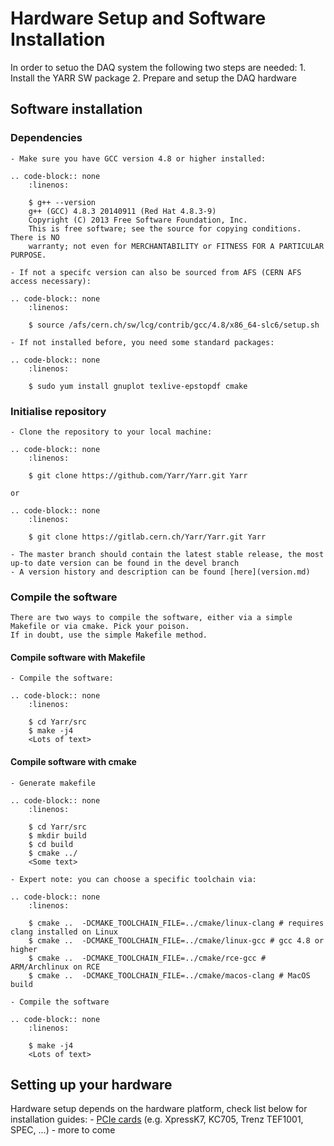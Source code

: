 # Hardware Setup and Software Installation

In order to setuo the DAQ system the following two steps are needed:
    1. Install the YARR SW package
    2. Prepare and setup the DAQ hardware

## Software installation
    
### Dependencies

    - Make sure you have GCC version 4.8 or higher installed:

    .. code-block:: none
        :linenos:

        $ g++ --version
        g++ (GCC) 4.8.3 20140911 (Red Hat 4.8.3-9)
        Copyright (C) 2013 Free Software Foundation, Inc.
        This is free software; see the source for copying conditions.  There is NO
        warranty; not even for MERCHANTABILITY or FITNESS FOR A PARTICULAR PURPOSE.

    - If not a specifc version can also be sourced from AFS (CERN AFS access necessary):

    .. code-block:: none
        :linenos:

        $ source /afs/cern.ch/sw/lcg/contrib/gcc/4.8/x86_64-slc6/setup.sh

    - If not installed before, you need some standard packages:

    .. code-block:: none
        :linenos:

        $ sudo yum install gnuplot texlive-epstopdf cmake

### Initialise repository
    
    - Clone the repository to your local machine:
    
    .. code-block:: none
        :linenos:

        $ git clone https://github.com/Yarr/Yarr.git Yarr

    or

    .. code-block:: none
        :linenos:

        $ git clone https://gitlab.cern.ch/Yarr/Yarr.git Yarr
 
    - The master branch should contain the latest stable release, the most up-to date version can be found in the devel branch
    - A version history and description can be found [here](version.md)

### Compile the software

    There are two ways to compile the software, either via a simple Makefile or via cmake. Pick your poison.
    If in doubt, use the simple Makefile method.
        
#### Compile software with Makefile

    - Compile the software:

    .. code-block:: none
        :linenos:

        $ cd Yarr/src
        $ make -j4
        <Lots of text>

#### Compile software with cmake

    - Generate makefile

    .. code-block:: none
        :linenos:

        $ cd Yarr/src
        $ mkdir build
        $ cd build
        $ cmake ../
        <Some text>

    - Expert note: you can choose a specific toolchain via:
    
    .. code-block:: none
        :linenos:

        $ cmake ..  -DCMAKE_TOOLCHAIN_FILE=../cmake/linux-clang # requires clang installed on Linux
        $ cmake ..  -DCMAKE_TOOLCHAIN_FILE=../cmake/linux-gcc # gcc 4.8 or higher
        $ cmake ..  -DCMAKE_TOOLCHAIN_FILE=../cmake/rce-gcc # ARM/Archlinux on RCE
        $ cmake ..  -DCMAKE_TOOLCHAIN_FILE=../cmake/macos-clang # MacOS build

    - Compile the software
    
    .. code-block:: none
        :linenos:

        $ make -j4
        <Lots of text>


## Setting up your hardware

Hardware setup depends on the hardware platform, check list below for installation guides:
    - [PCIe cards](pcie.md) (e.g. XpressK7, KC705, Trenz TEF1001, SPEC, ...)
    - more to come


